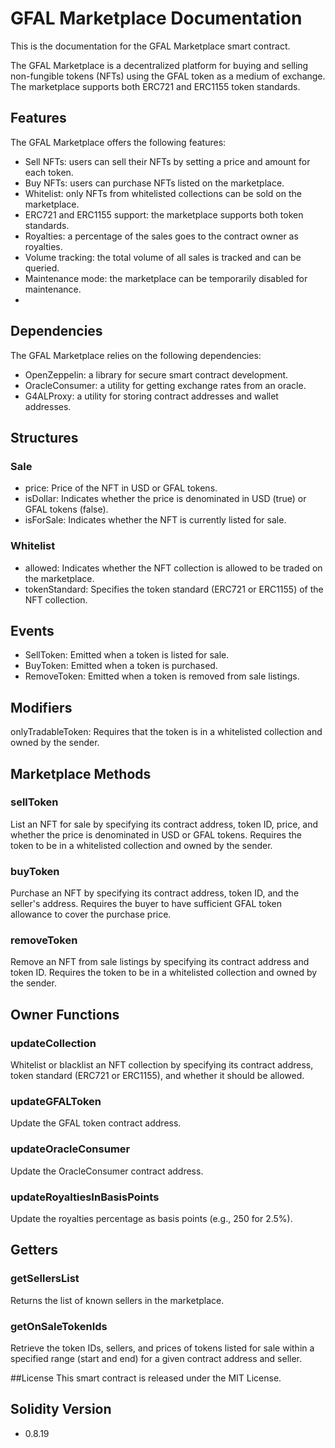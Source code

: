 # GFAL Marketplace Documentation
This is the documentation for the GFAL Marketplace smart contract.

The GFAL Marketplace is a decentralized platform for buying and selling non-fungible tokens (NFTs) using the GFAL token as a medium of exchange. The marketplace supports both ERC721 and ERC1155 token standards.

## Features
The GFAL Marketplace offers the following features:

- Sell NFTs: users can sell their NFTs by setting a price and amount for each token.
- Buy NFTs: users can purchase NFTs listed on the marketplace.
- Whitelist: only NFTs from whitelisted collections can be sold on the marketplace.
- ERC721 and ERC1155 support: the marketplace supports both token standards.
- Royalties: a percentage of the sales goes to the contract owner as royalties.
- Volume tracking: the total volume of all sales is tracked and can be queried.
- Maintenance mode: the marketplace can be temporarily disabled for maintenance.
- 
## Dependencies
The GFAL Marketplace relies on the following dependencies:

- OpenZeppelin: a library for secure smart contract development.
- OracleConsumer: a utility for getting exchange rates from an oracle.
- G4ALProxy: a utility for storing contract addresses and wallet addresses.

## Structures

### Sale
- price: Price of the NFT in USD or GFAL tokens.
- isDollar: Indicates whether the price is denominated in USD (true) or GFAL tokens (false).
- isForSale: Indicates whether the NFT is currently listed for sale.

### Whitelist
- allowed: Indicates whether the NFT collection is allowed to be traded on the marketplace.
- tokenStandard: Specifies the token standard (ERC721 or ERC1155) of the NFT collection.

## Events
- SellToken: Emitted when a token is listed for sale.
- BuyToken: Emitted when a token is purchased.
- RemoveToken: Emitted when a token is removed from sale listings.

## Modifiers
onlyTradableToken: Requires that the token is in a whitelisted collection and owned by the sender.

## Marketplace Methods

### sellToken
List an NFT for sale by specifying its contract address, token ID, price, and whether the price is denominated in USD or GFAL tokens. Requires the token to be in a whitelisted collection and owned by the sender.

### buyToken
Purchase an NFT by specifying its contract address, token ID, and the seller's address. Requires the buyer to have sufficient GFAL token allowance to cover the purchase price.

### removeToken
Remove an NFT from sale listings by specifying its contract address and token ID. Requires the token to be in a whitelisted collection and owned by the sender.

## Owner Functions

### updateCollection
Whitelist or blacklist an NFT collection by specifying its contract address, token standard (ERC721 or ERC1155), and whether it should be allowed.

### updateGFALToken
Update the GFAL token contract address.

### updateOracleConsumer
Update the OracleConsumer contract address.

### updateRoyaltiesInBasisPoints
Update the royalties percentage as basis points (e.g., 250 for 2.5%).

## Getters

### getSellersList
Returns the list of known sellers in the marketplace.

### getOnSaleTokenIds
Retrieve the token IDs, sellers, and prices of tokens listed for sale within a specified range (start and end) for a given contract address and seller.

##License
This smart contract is released under the MIT License.

## Solidity Version
- 0.8.19
